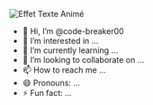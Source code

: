 ![Effet Texte Animé](https://media2.giphy.com/media/v1.Y2lkPTc5MGI3NjExbzRkcGV0ZjczcmxoZ2tmcDFiMDRycDZnbW5idjZ0azE1dHA2emsxaCZlcD12MV9pbnRlcm5hbF9naWZfYnlfaWQmY3Q9Zw/k01veqNb8c7CyT9P6x/giphy.gif)








- 👋 Hi, I’m @code-breaker00
- 👀 I’m interested in ...
- 🌱 I’m currently learning ...
- 💞️ I’m looking to collaborate on ...
- 📫 How to reach me ...
- 😄 Pronouns: ...
- ⚡ Fun fact: ...

<!---
code-breaker00/code-breaker00 is a ✨ special ✨ repository because its `README.md` (this file) appears on your GitHub profile.
You can click the Preview link to take a look at your changes.
--->
